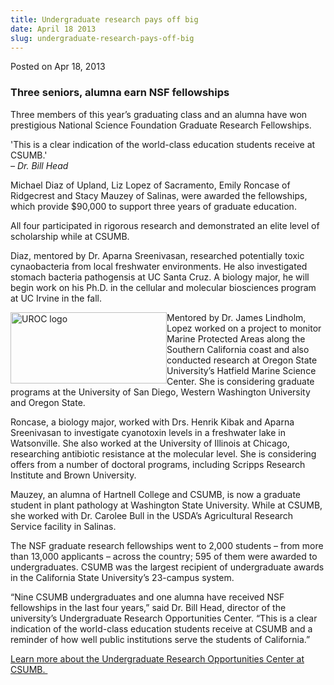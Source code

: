 ```yaml
---
title: Undergraduate research pays off big
date: April 18 2013
slug: undergraduate-research-pays-off-big
---
```





<span class="date">Posted on Apr 18, 2013    </span>
<h3>Three seniors, alumna earn NSF fellowships</h3>
<p>Three members of this year&#x2019;s graduating class and an alumna have
won prestigious National Science Foundation Graduate Research
Fellowships.</p>
<p class="pullquote">&apos;This is a clear indication of the world-class
education students receive at CSUMB.&apos;<br>
<em>&#x2013; Dr. Bill Head</em></br></p>
<p>Michael Diaz of Upland, Liz Lopez of Sacramento, Emily Roncase
of Ridgecrest and Stacy Mauzey of Salinas, were awarded the
fellowships, which provide $90,000 to support three years of
graduate education.</p>
<p>All four participated in rigorous research and demonstrated an
elite level of scholarship while at CSUMB.</p>
<p>Diaz, mentored by Dr. Aparna Sreenivasan, researched potentially
toxic cynaobacteria from local freshwater environments. He also
investigated stomach bacteria pathogensis at UC Santa Cruz. A
biology major, he will begin work on his Ph.D. in the cellular and
molecular biosciences program at UC Irvine in the fall.</p>
<p><img alt="UROC logo" src="http://news.csumb.edu/sites/default/files/65/attachments/news/images/uroc_logo_for_web.jpg" style="float:left; width:250px; height:114px">Mentored by Dr.
James Lindholm, Lopez worked on a project to monitor Marine
Protected Areas along the Southern California coast and also
conducted research at Oregon State University&#x2019;s Hatfield Marine
Science Center. She is considering graduate programs at the
University of San Diego, Western Washington University and Oregon
State.</img></p>
<p>Roncase, a biology major, worked with Drs. Henrik Kibak and
Aparna Sreenivasan to investigate cyanotoxin levels in a freshwater
lake in Watsonville. She also worked at the University of Illinois
at Chicago, researching antibiotic resistance at the molecular
level. She is considering offers from a number of doctoral
programs, including Scripps Research Institute and Brown
University.</p>
<p>Mauzey, an alumna of Hartnell College and CSUMB, is now a
graduate student in plant pathology at Washington State University.
While at CSUMB, she worked with Dr. Carolee Bull in the USDA&#x2019;s
Agricultural Research Service facility in Salinas.</p>
<p>The NSF graduate research fellowships went to 2,000 students &#x2013;
from more than 13,000 applicants &#x2013; across the country; 595 of them
were awarded to undergraduates. CSUMB was the largest recipient of
undergraduate awards in the California State University&#x2019;s 23-campus
system.</p>
<p>&#x201C;Nine CSUMB undergraduates and one alumna have received NSF
fellowships in the last four years,&#x201D; said Dr. Bill Head, director
of the university&#x2019;s Undergraduate Research Opportunities Center.
&#x201C;This is a clear indication of the world-class education students
receive at CSUMB and a reminder of how well public institutions
serve the students of California.&#x201D;</p>
<p><a href="http://csumb.edu/uroc" rel="nofollow">Learn more about
the Undergraduate Research Opportunities Center at
CSUMB.&#xA0;</a></p>





